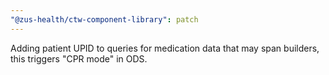 ```yaml
---
"@zus-health/ctw-component-library": patch
---
```


Adding patient UPID to queries for medication data that may span builders, this triggers "CPR mode" in ODS.

